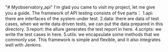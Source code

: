 "# Myobservatory_api" 
I'm glad you came to visit my project, let me give you a guide. The framework of API testing consists of five parts：
 1.api: there are interfaces of the system under test.
 2.data: there are data of test cases, when we write data driven tests, we can put the data prepared in this directory.
 3.report: the allure generates the test report in here.
 4.scripts: we write the test cases in here.
 5.utils: we encapsulate some methods that we commonly use.
This framework is simple and flexible, and it also integrates well with Jenkins.
